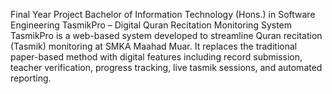 Final Year Project
Bachelor of Information Technology (Hons.) in Software Engineering
TasmikPro – Digital Quran Recitation Monitoring System
TasmikPro is a web-based system developed to streamline Quran recitation (Tasmik) monitoring at SMKA Maahad Muar. It replaces the traditional paper-based method with digital features including record submission, teacher verification, progress tracking, live tasmik sessions, and automated reporting.
